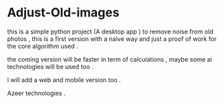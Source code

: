 # Adjust-Old-images

this is a simple python project (A desktop app ) to remove noise from old photos ,
this is a first version with a naive way and just a proof of work for the core algorithm used .

the coming version will be faster in term of calculations , maybe some ai technologies will be used too .

I will add a web and mobile version too .


Azeer technologies .
